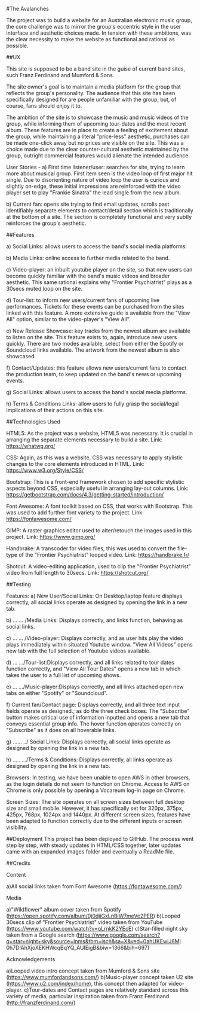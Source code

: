 
#The Avalanches

The project was to build a website for an Australian electronic music group, the core challenge was to mirror the group's
eccentric style in the user interface and aesthetic choices made.
In tension with these ambitions, was the clear necessity to make the website as functional and rational as possible.





##UX



This site is supposed to be a band site in the guise of current band sites, such Franz Ferdinand and Mumford & Sons.

The site owner's goal is to maintain a media platform for the group that reflects the group's personality. The audience
that this site has been specifically designed for are people unfamiliar with the group, but, of course, fans should enjoy it to.

The ambition of the site is to showcase the music and music videos of the group, while informing them of upcoming tour-dates
and the most recent album. These features are in place to create a feeling of excitement about the group, while maintaining a literal
"price-less" aesthetic, purchases can be made one-click away but no prices are visible on the site. This was a choice made due to the
clear counter-cultural aesthetic maintained by the group, outright commercial features would alienate the intended audience.

User Stories -
a) First time listener/user:  searches for site, trying to learn more about musical group. First item seen is the video loop of first
major hit single. Due to disorienting nature of video loop the user is curious and slightly on-edge, these initial impressions are
reinforced with the video player set to play "Frankie Sinatra" the lead single from the new album.

b) Current fan: opens site trying to find email updates, scrolls past identifiably separate elements to contact/detail section which
is traditionally at the bottom of a site. The section is completely functional and very subtly reinforces the group's aesthetic.






##Features

a) Social Links: allows users to access the band's social media platforms.

b) Media Links: online access to further media related to the band.

c) Video-player: an inbuilt youtube player on the site, so that new users can become quickly familiar with the band's music videos and broader aesthetic.
This same rational explains why "Frontier Psychiatrist" plays as a  30secs muted loop on the site.

d) Tour-list: to inform new users/current fans of upcoming live performances. Tickets for these events can be purchased from the sites linked with this feature.
A more extensive guide is available from the "View All" option, similar to the video-player's "View All".

e) New Release Showcase: key tracks from the newest album are available to listen on the site. This feature exists to, again, introduce new users quickly. There
are two modes available, select from either the Spotify or Soundcloud links available. The artwork from the newest album is also showcased.

f) Contact/Updates: this feature allows new users/current fans to contact the production team, to keep updated on the band's news or upcoming events.

g) Social Links: allows users to access the band's social media platforms.

h) Terms & Conditions Links: allow users to fully grasp the social/legal implications of their actions on this site.





##Technologies Used

HTML5:  As the project was a website, HTML5 was necessary. It is crucial in arranging the separate elements necessary to build a site.
Link: https://whatwg.org/

CSS: Again, as this was a website, CSS was necessary to apply stylistic changes to the core elements introduced in HTML.
Link: https://www.w3.org/Style/CSS/

Bootstrap: This is a front-end framework chosen to add specific stylistic aspects beyond CSS, especially useful in arranging lay-out columns.
Link: https://getbootstrap.com/docs/4.3/getting-started/introduction/

Font Awesome: A font toolkit based on CSS, that works with Bootstrap. This was used to add further font variety to the project.
Link: https://fontawesome.com/

GIMP: A raster graphics editor used to alter/retouch the images used in this project.
Link: https://www.gimp.org/

Handbrake: A transcoder for video files, this was used to convert the file-type of the "Frontier Psychiatrist" looped video.
Link: https://handbrake.fr/

Shotcut: A video-editing application, used to clip the "Frontier Psychiatrist" video from full length to 30secs.
Link: https://shotcut.org/





##Testing

Features:
a) New User/Social Links: On Desktop/laptop feature displays correctly, all social links operate as designed by opening the link in a new tab.

b) ... ... /Media Links: Displays correctly, and links function, behaving as social links.

c) ... ... /Video-player: Displays correctly, and as user hits play the video plays immediately within situated Youtube window.
"View All Videos" opens new tab with the full selection of Youtube videos available.

d) ... .../Tour-list:Displays correctly, and all links related to tour dates function correctly, and "View All Tour Dates" opens a new tab in
which takes the user to a full list of upcoming shows.

e) ... .../Music-player:Displays correctly, and all links attached open new tabs on either "Spotify" or "Soundcloud".

f) Current fan/Contact page: Displays correctly, and all three text input fields operate as designed.; as do the three check boxes. The "Subscribe"
button makes critical use of information inputted and opens a new tab that conveys essential group info. The hover function operates correctly on
"Subscribe" as it does on all hoverable links.

g) ...... ../ Social Links: Displays correctly, all social links operate as designed by opening the link in a new tab.

h) ..... .../Terms & Conditions: Displays correctly, all links operate as designed by opening the link in a new tab.



Browsers:
In testing, we have been unable to open AWS in other browsers, as the login details do not seem to function on Chrome. Access to AWS on Chrome is only
possible by opening a Vocareum log-in page on Chrome.


Screen Sizes:
The site operates on all screen sizes between full desktop size and small mobile. However, it has specifically set for 320px, 375px, 425px, 768px, 1024px
and 1440px. At different screen sizes, features have been adapted to function correctly due to the different inputs or screen visibility.





##Deployment
This project has been deployed to GitHub. The process went step by step, with steady updates in HTML/CSS together, later updates came with an
expanded images folder and eventually a ReadMe file.





##Credits

Content

a)All social links taken from Font Awesome  (https://fontawesome.com/)

Media

a)"Wildflower" album cover taken from Spotify (https://open.spotify.com/album/0j0djiGxLnBiW7meVc2PER)
b)Looped 30secs clip of "Frontier Psychiatrist" video taken from YouTube (https://www.youtube.com/watch?v=qLrnkK2YEcE)
c)Star-filled night sky taken from a Google search (https://www.google.com/search?q=star+night+sky&source=lnms&tbm=isch&sa=X&ved=0ahUKEwiJ6Mj
0h7DlAhXjoXEKHWcqBqYQ_AUIEigB&biw=1366&bih=697)


Acknowledgements

a)Looped video intro concept taken from Mumford & Sons site (https://www.mumfordandsons.com/)
b)Music-player concept taken U2 site (https://www.u2.com/index/home), this concept then adapted for video-player.
c)Tour-dates and Contact pages are relatively standard across this variety of media, particular inspiration taken from Franz Ferdinand
(http://franzferdinand.com/)